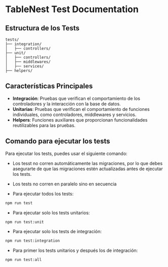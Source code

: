 # TableNest Test Documentation

## Estructura de los Tests

```
tests/
├── integration/
│   ├── controllers/
├── unit/
│   ├── controllers/
│   ├── middlewares/
│   ├── services/
├── helpers/
```

## Características Principales
- **Integración**: Pruebas que verifican el comportamiento de los controladores y la interacción con la base de datos.
- **Unitarias**: Pruebas que verifican el comportamiento de funciones individuales, como controladores, middlewares y servicios.
- **Helpers**: Funciones auxiliares que proporcionan funcionalidades reutilizables para las pruebas.


## Comando para ejecutar los tests
Para ejecutar los tests, puedes usar el siguiente comando:

- Los tesst no corren automáticamente las migraciones, por lo que debes asegurarte de que las migraciones estén actualizadas antes de ejecutar los tests.

- Los tests no corren en paralelo sino en secuencia

- Para ejecutar todos los tests:
```bash
npm run test
```

- Para ejecutar solo los tests unitarios:
```bash
npm run test:unit
```

- Para ejecutar solo los tests de integración:
```bash
npm run test:integration
```

- Para primer los tests unitarios y después los de integración:
```bash
npm run test:all
```
